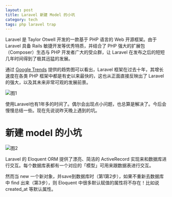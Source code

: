 ```yaml
---
layout: post
title: Laravel 新建 Model 的小坑
category: tech
tags: php laravel trap
---
```


Laravel 是 Taylor Otwell 开发的一款基于 PHP 语言的 Web 开源框架。由于 Laravel 具备 Rails 敏捷开发等优秀特质，并结合了 PHP 强大的扩展包（Composer）生态与 PHP 开发者广大的受众群，让 Laravel 在发布之后的短短几年时间得到了极其迅猛的发展。

通过 [Google Trends][google_trends] 提供的趋势图可以看出，Laravel 框架在过去十年，其增长速度在各类 PHP 框架中都是有史以来最快的，这也从正面直接反映出了 Laravel 的强大，以及其未来非常可观的发展前景。

![图1](http://7vigrt.com1.z0.glb.clouddn.com/blog/pic/201701/QQ%E5%9B%BE%E7%89%8720170111175437.png)

使用Laravel也有1年多的时间了。偶尔会出现点小问题，也总算是解决了。今后会慢慢总结一些。现在先说说昨天晚上遇到的坑。





# 新建 model 的小坑

![图2](http://7vigrt.com1.z0.glb.clouddn.com/blog/pic/201701/QQ%E5%9B%BE%E7%89%8720170111175246.png)

Laravel 的 Eloquent ORM 提供了漂亮、简洁的 ActiveRecord 实现来和数据库进行交互。每个数据库表都有一个对应的「模型」可用来跟数据表进行交互。

然而当 new 一个新对象，并save到数据库时（第1第2步），如果不重新去数据库中 find 出来（第3步），则 Eloquent 中很多默认赋值的属性将不存在！比如说 created_at 等默认属性。


[google_trends]: https://www.google.com/trends/explore?date=2006-08-16%202017-01-11&q=yii,CodeIgniter,Cakephp,Laravel,%2Fm%2F09cjcl
